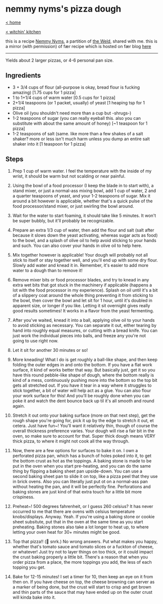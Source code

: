 # nemmy nyms's pizza dough

[< home](../index.md)

[< witchin' kitchen](../recipes.md)

this is a recipe [Nemmy Nyms](https://nemmy.eerie.garden), a partition of [the Weld](https://weld.eerie.garden), shared with me.  this is a mirror (with permission) of fær recipe which is hosted on fær blog [here](https://acey.eerie.garden/blog/2019/05/05/Nemnems-Pizza-Dough#post-content)

---

Yields about 2 larger pizzas, or 4-6 personal pan size.

## Ingredients

  - 3 + 3/4 cups of flour (all-purpose is okay, bread flour is fucking amazing)
    [1.75 cups for 1 pizza]
  - 1 to 1+1/4 cups of warm water [0.5 cups for 1 pizza]
  - 2+1/4 teaspoons (or 1 packet, usually) of yeast [1 heaping tsp for 1 pizza]
  - Olive oil (you shouldn't need more than a cup but -shrugs-) 
  - 1-2 teaspoons of sugar (you can really eyeball this. also you can substitute
    with about the same amount of honey) [~1 teaspoon for 1 pizza]
  - 1-2 teaspoons of salt (same. like more than a few shakes of a salt shaker?
    more or less isn't much harm unless you dump an entire salt shaker into it
    [1 teaspoon for 1 pizza]

## Steps

  1) Prep 1 cup of warm water. I feel the temperature with the inside of my
     wrist, it should be warm but not scalding or near painful.

  2) Using the bowl of a food processor (I keep the blade in to start with), a
     stand mixer, or just a normal-ass mixing bowl, add 1 cup of water, 2 and a
     quarter teaspoons of yeast, and your 1-2 teaspoons of sugar. Mix it around
     a bit however is applicable, whether that's a quick pulse of the food
     processor/stand mixer, or just swirling the bowl around.

  3) Wait for the water to start foaming, it should take like 5 minutes. It
     won't be super bubbly, but it'll probably be recognizable.

  4) Prepare an extra 1/3 cup of water, then add the flour and salt (salt after
     because it slows down the yeast activating, whereas sugar acts as food) to
     the bowl, and a splash of olive oil to help avoid sticking to your hands and
     such. You can also cover your hands in olive oil to help here.
  
  5) Mix together however is applicable! Your dough will probably not all stick
     to itself or stay together well, and you'll end up with some dry flour.
     Slowly add water and knead it in. Remember, it's easier to add more water
     to a dough than to remove it!
   
  6) Remove mixer bits or food processor blades, and try to knead in any extra
     wet bits that got stuck in the machinery if applicable (happens a lot with
     the food processor in my experience). Splash on oil until it's a bit of a
     slippery coat around the whole thing preventing it from sticking to the
     bowl, then cover the bowl and let sit for 1 hour, until it's doubled in
     apparent size, or longer if you like. Letting it sit overnight gives really
     good results sometimes! It works in a flavor from the yeast fermenting.

  7) After you've waited, knead it into a ball, applying olive oil to your hands
     to avoid sticking as necessary. You can separate it out, either tearing by
     hand into roughly equal measures, or cutting with a bread knife. You can
     just work the individual pieces into balls, and freeze any you're not going
     to use right now.

  8) Let it sit for another 30 minutes or so!
   
  9) More kneading! What I do is get roughly a ball-like shape, and then keep
     folding the outer edges in and onto the bottom. If you have a flat work
     surface, it kind of works better that way. But basically just, get it so
     you have this round pebble-like shape of dough, where the bottom really is
     kind of a mess, continuously pushing more into the bottom so the top bit
     gets all stretched out. If you have it tear in a way where it struggles to
     stick together, a bit of water will help act as a glue. You can also flour
     your work surface for this! And you'll be roughly done when you can poke it
     and watch the dent bounce back up til it's all smooth and round again.

 10) Stretch it out onto your baking surface (more on that next step), get the
     rough shape you're going for, pick it up by the edge to stretch it out, et
     cetera. Just have fun~! You'll want it relatively thin, though of course
     the overall thickness preference varies. Your dough will rise a fair bit in
     the oven, so make sure to account for that. Super thick dough means VERY
     thick pizza, to where it might not cook all the way through.

 11) Now, there are a few options for surfaces to bake it on. I own a
     perforated pizza pan, which has a bunch of holes poked into it, to get the
     bottom crust as hot as the toppings. A baking stone is made to be put in
     the oven when you start pre-heating, and you can do the same thing by
     flipping a baking sheet pan upside-down. You can use a second baking sheet
     pan to slide it on top, like a pizza peel that they use in brick ovens.
     Also you can literally just put ot on a normal-ass pan without heating the
     pan, and it will be perfectly fine. Perforations and baking stones are just
     kind of that extra touch for a little bit more crispiness.

 12) Preheat~! 500 degrees fahrenheit, or I guess 260 celsius? It has never
     occurred to me that there are ovens with celsius temperature
     knobs/displays. Anyway. Yeah. If you're using a baking stone or cookie
     sheet subsitute, put that in the oven at the same time as you start
     preheating. Baking stones also take a lot longer to heat up, to where
     letting your oven heat for 30+ minutes might be good.

 13) Top that pizza!! (🐰 snrk.) No wrong answers. Put what makes you happy,
     whether that's tomato sauce and tomato slices or a fuckton of cheese, or
     whatever! Just try not to layer things on too thick, or it could impact the
     crust baking properly a little bit. There's a reason that when you order
     pizza from a place, the more toppings you add, the less of each topping you
     get.

 14) Bake for 12-15 minutes! I set a timer for 10, then keep an eye on it from
     then on. If you have cheese on top, the cheese browning can server as a
     marker of being done, but the crust will start to crisp and get brown and
     thin parts of the sauce that may have ended up on the outer crust will
     kinda bake into it.
